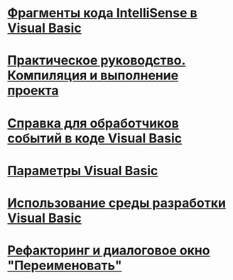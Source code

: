 # [Фрагменты кода IntelliSense в Visual Basic](intellisense-code-snippets.md)
# [Практическое руководство. Компиляция и выполнение проекта](how-to-compile-and-run-a-project.md)
# [Справка для обработчиков событий в коде Visual Basic](help-for-event-handlers.md)
# [Параметры Visual Basic](settings.md)
# [Использование среды разработки Visual Basic](using-the-visual-basic-development-environment.md)
# [Рефакторинг и диалоговое окно "Переименовать"](refactoring-and-rename-dialog-box.md)
